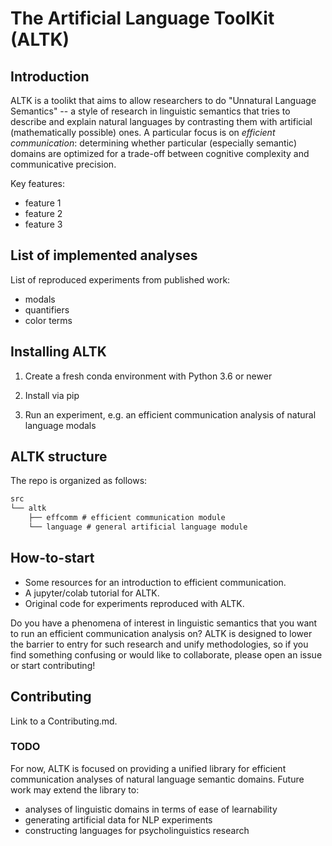 # The Artificial Language ToolKit (ALTK)

## Introduction

ALTK is a toolikt that aims to allow researchers to do "Unnatural Language Semantics" -- a style of research in linguistic semantics that tries to describe and explain natural languages by contrasting them with artificial (mathematically possible) ones. A particular focus is on _efficient communication_: determining whether particular (especially semantic) domains are optimized for a trade-off between cognitive complexity and communicative precision.

Key features:

- feature 1
- feature 2
- feature 3

## List of implemented analyses

List of reproduced experiments from published work:

- modals
- quantifiers
- color terms

## Installing ALTK

1. Create a fresh conda environment with Python 3.6 or newer

2. Install via pip

3. Run an experiment, e.g. an efficient communication analysis of natural language modals

## ALTK structure

The repo is organized as follows:

```md
src
└── altk
    ├── effcomm # efficient communication module
    └── language # general artificial language module
```

## How-to-start

- Some resources for an introduction to efficient communication.
- A jupyter/colab tutorial for ALTK.
- Original code for experiments reproduced with ALTK.

Do you have a phenomena of interest in linguistic semantics that you want to run an efficient communication analysis on? ALTK is designed to lower the barrier to entry for such research and unify methodologies, so if you find something confusing or would like to collaborate, please open an issue or start contributing!

## Contributing

Link to a Contributing.md.

### TODO

For now, ALTK is focused on providing a unified library for efficient communication analyses of natural language semantic domains. Future work may extend the library to:

- analyses of linguistic domains in terms of ease of learnability
- generating artificial data for NLP experiments
- constructing languages for psycholinguistics research